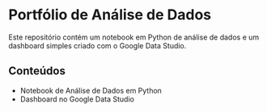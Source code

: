 # Portfólio de Análise de Dados

Este repositório contém um notebook em Python de análise de dados e um dashboard simples criado com o Google Data Studio.

## Conteúdos

- Notebook de Análise de Dados em Python 
- Dashboard no Google Data Studio
